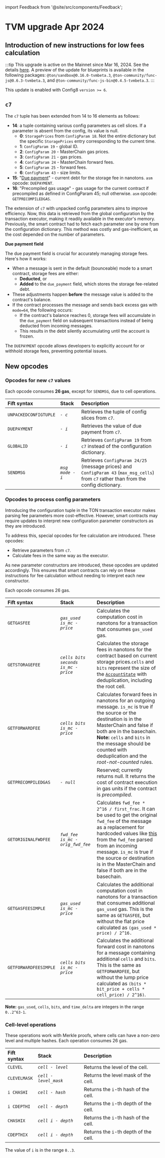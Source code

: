 import Feedback from '@site/src/components/Feedback';

# TVM upgrade Apr 2024

## Introduction of new instructions for low fees calculation

:::tip
This upgrade is active on the Mainnet since Mar 16, 2024. See the details [here](https://t.me/tonstatus/101). A preview of the update for blueprints is available in the following packages: `@ton/sandbox@0.16.0-tvmbeta.3`, `@ton-community/func-js@0.6.3-tvmbeta.3`, and `@ton-community/func-js-bin@0.4.5-tvmbeta.3`.
:::

This update is enabled with Config8 `version >= 6`.

## `c7`

The `c7` tuple has been extended from 14 to 16 elements as follows:
* **14**: a tuple containing various config parameters as cell slices. If a parameter is absent from the config, its value is null.
  * **0**: `StoragePrices` from `ConfigParam 18`. Not the entire dictionary but the specific `StoragePrices` entry corresponding to the current time.
  * **1**: `ConfigParam 19` - global ID.
  * **2**: `ConfigParam 20` - MasterChain gas prices.
  * **3**: `ConfigParam 21` - gas prices.
  * **4**: `ConfigParam 24` - MasterChain forward fees.
  * **5**: `ConfigParam 25` - forward fees.
  * **6**: `ConfigParam 43` - size limits.
* **15**: "[Due payment](https://github.com/ton-blockchain/ton/blob/8a9ff339927b22b72819c5125428b70c406da631/crypto/block/block.tlb#L237)" - current debt for the storage fee in nanotons. `asm` opcode: `DUEPAYMENT`.
* **16**: "Precompiled gas usage" - gas usage for the current contract if precompiled as defined in ConfigParam 45; null otherwise. 
`asm` opcode: `GETPRECOMPILEDGAS`.



The extension of `c7` with unpacked config parameters aims to improve efficiency. Now, this data is retrieved from the global configuration by the transaction executor, making it readily available in the executor's memory. Previously, the smart contract had to fetch each parameter one by one from the configuration dictionary. This method was costly and gas-inefficient, as the cost depended on the number of parameters.

**Due payment field**

The due payment field is crucial for accurately managing storage fees. Here's how it works:
- When a message is sent in the default (bounceable) mode to a smart contract, storage fees are either:
  - **Deducted**, or 
  - **Added** to the `due_payment` field, which stores the storage fee-related debt.
- These adjustments happen **before** the message value is added to the contract's balance.
- If the contract processes the message and sends back excess gas with `mode=64`, the following occurs:
  - If the contract's balance reaches 0, storage fees will accumulate in the `due_payment` field on subsequent transactions instead of being deducted from incoming messages. 
  - This results in the debt silently accumulating until the account is frozen.

The `DUEPAYMENT` opcode allows developers to explicitly account for or withhold storage fees, preventing potential issues.


## New opcodes

### Opcodes for new `c7` values
Each opcode consumes **26 gas**, except for `SENDMSG`, due to cell operations.

|Fift syntax | Stack | Description                                                                                                                             |
|:-|:--------------------|:----------------------------------------------------------------------------------------------------------------------------------------|
| `UNPACKEDCONFIGTUPLE` | _`- c`_             | Retrieves the tuple of config slices from `c7`.                                                                                         |
| `DUEPAYMENT` | _`- i`_             | Retrieves the value of due payment from `c7`.                                                                                           |
| `GLOBALID` | _`- i`_             | Retrieves `ConfigParam 19` from `c7` instead of the configuration dictionary.                                                             |
| `SENDMSG` | _`msg mode - i`_    | Retrieves `ConfigParam 24/25` (message prices) and `ConfigParam 43` (`max_msg_cells`) from `c7` rather than from the config dictionary. |

### Opcodes to process config parameters
 

Introducing the configuration tuple in the TON transaction executor makes parsing fee parameters more cost-effective. However, smart contracts may require updates to interpret new configuration parameter constructors as they are introduced. 

To address this, special opcodes for fee calculation are introduced. These opcodes:
- Retrieve parameters from `c7`. 
- Calculate fees in the same way as the executor.

As new parameter constructors are introduced, these opcodes are updated accordingly. This ensures that smart contracts can rely on these instructions for fee calculation without needing to interpret each new constructor.

Each opcode consumes 26 gas.


| Fift syntax           | Stack                                | Description                                                                                                                                                                                                                                                                                                                                                                                                                                                |
|:----------------------|:-------------------------------------|:-----------------------------------------------------------------------------------------------------------------------------------------------------------------------------------------------------------------------------------------------------------------------------------------------------------------------------------------------------------------------------------------------------------------------------------------------------------|
| `GETGASFEE`           | _`gas_used is_mc - price`_           | Calculates the computation cost in nanotons for a transaction that consumes `gas_used` gas.                                                                                                                                                                                                                                                                                                                                                                |
| `GETSTORAGEFEE`       | _`cells bits seconds is_mc - price`_ | Calculates the storage fees in nanotons for the contract based on current storage prices.`cells` and `bits` represent the size of the [`AccountState`](https://github.com/ton-blockchain/ton/blob/8a9ff339927b22b72819c5125428b70c406da631/crypto/block/block.tlb#L247) with deduplication, including the root cell.                                                                                                                                       |
| `GETFORWARDFEE`       | _`cells bits is_mc - price`_         | Calculates forward fees in nanotons for an outgoing message. `is_mc` is true if the source or the destination is in the MasterChain and false if both are in the basechain. **Note:** `cells` and `bits` in the message should be counted with deduplication and the _root-not-counted_ rules.                                                                                                                                                             |
| `GETPRECOMPILEDGAS`   | _`- null`_                           | Reserved; currently returns null. It returns the cost of contract execution in gas units if the contract is _precompiled_.                                                                                                                                                                                                                                                                                                                                 |
| `GETORIGINALFWDFEE`   | _`fwd_fee is_mc - orig_fwd_fee`_     | Calculates `fwd_fee * 2^16 / first_frac`. It can be used to get the original `fwd_fee` of the message as a replacement for hardcoded values like [this](https://github.com/ton-blockchain/token-contract/blob/21e7844fa6dbed34e0f4c70eb5f0824409640a30/ft/jetton-wallet.fc#L224C17-L224C46) from the `fwd_fee` parsed from an incoming message. `is_mc` is true if the source or destination is in the MasterChain and false if both are in the basechain. |
| `GETGASFEESIMPLE`     | _`gas_used is_mc - price`_           | Calculates the additional computation cost in nanotons for a transaction that consumes additional `gas_used` gas. This is the same as `GETGASFEE`, but without the flat price calculated as `(gas_used * price) / 2^16.`                                                                                                                                                                                                                                   |
| `GETFORWARDFEESIMPLE` | _`cells bits is_mc - price`_         | Calculates the additional forward cost in nanotons for a message containing additional `cells` and `bits`. This is the same as `GETFORWARDFEE`, but without the lump price calculated as `(bits * bit_price + cells * cell_price) / 2^16)`.                                                                                                                                                                                                                |

**Note:** `gas_used`, `cells`, `bits`, and `time_delta` are integers in the range `0..2^63-1`.

### Cell-level operations
These operations work with Merkle proofs, where cells can have a non-zero level and multiple hashes. Each operation consumes 26 gas.

| Fift syntax | Stack | Description                         |
|:-|:-|:------------------------------------|
| `CLEVEL` | _`cell - level`_ | Returns the level of the cell.      |
| `CLEVELMASK` | _`cell - level_mask`_ | Returns the level mask of the cell. |
| `i CHASHI` | _`cell - hash`_ | Returns the `i`-th hash of the cell.      |
| `i CDEPTHI` | _`cell - depth`_ | Returns the `i`-th depth of the cell.     |
| `CHASHIX` | _`cell i - depth`_ | Returns the `i`-th hash of the cell.     |
| `CDEPTHIX` | _`cell i - depth`_ | Returns the `i`-th depth of the cell.    |

The value of `i` is in the range `0..3`.

<Feedback />

